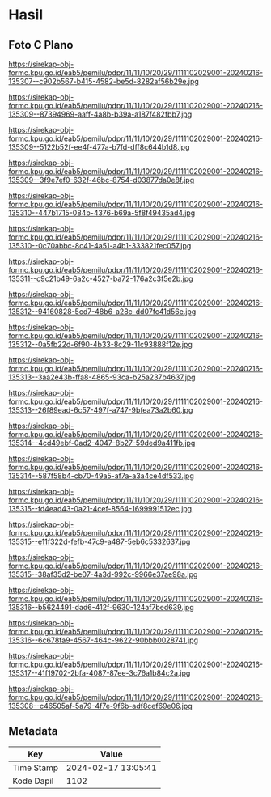 # Hasil

## Foto C Plano

https://sirekap-obj-formc.kpu.go.id/eab5/pemilu/pdpr/11/11/10/20/29/1111102029001-20240216-135307--c902b567-b415-4582-be5d-8282af56b29e.jpg

https://sirekap-obj-formc.kpu.go.id/eab5/pemilu/pdpr/11/11/10/20/29/1111102029001-20240216-135309--87394969-aaff-4a8b-b39a-a187f482fbb7.jpg

https://sirekap-obj-formc.kpu.go.id/eab5/pemilu/pdpr/11/11/10/20/29/1111102029001-20240216-135309--5122b52f-ee4f-477a-b7fd-dff8c644b1d8.jpg

https://sirekap-obj-formc.kpu.go.id/eab5/pemilu/pdpr/11/11/10/20/29/1111102029001-20240216-135309--3f9e7ef0-632f-46bc-8754-d03877da0e8f.jpg

https://sirekap-obj-formc.kpu.go.id/eab5/pemilu/pdpr/11/11/10/20/29/1111102029001-20240216-135310--447b1715-084b-4376-b69a-5f8f49435ad4.jpg

https://sirekap-obj-formc.kpu.go.id/eab5/pemilu/pdpr/11/11/10/20/29/1111102029001-20240216-135310--0c70abbc-8c41-4a51-a4b1-333821fec057.jpg

https://sirekap-obj-formc.kpu.go.id/eab5/pemilu/pdpr/11/11/10/20/29/1111102029001-20240216-135311--c9c21b49-6a2c-4527-ba72-176a2c3f5e2b.jpg

https://sirekap-obj-formc.kpu.go.id/eab5/pemilu/pdpr/11/11/10/20/29/1111102029001-20240216-135312--94160828-5cd7-48b6-a28c-dd07fc41d56e.jpg

https://sirekap-obj-formc.kpu.go.id/eab5/pemilu/pdpr/11/11/10/20/29/1111102029001-20240216-135312--0a5fb22d-6f90-4b33-8c29-11c93888f12e.jpg

https://sirekap-obj-formc.kpu.go.id/eab5/pemilu/pdpr/11/11/10/20/29/1111102029001-20240216-135313--3aa2e43b-ffa8-4865-93ca-b25a237b4637.jpg

https://sirekap-obj-formc.kpu.go.id/eab5/pemilu/pdpr/11/11/10/20/29/1111102029001-20240216-135313--26f89ead-6c57-497f-a747-9bfea73a2b60.jpg

https://sirekap-obj-formc.kpu.go.id/eab5/pemilu/pdpr/11/11/10/20/29/1111102029001-20240216-135314--4cd49ebf-0ad2-4047-8b27-59ded9a411fb.jpg

https://sirekap-obj-formc.kpu.go.id/eab5/pemilu/pdpr/11/11/10/20/29/1111102029001-20240216-135314--587f58b4-cb70-49a5-af7a-a3a4ce4df533.jpg

https://sirekap-obj-formc.kpu.go.id/eab5/pemilu/pdpr/11/11/10/20/29/1111102029001-20240216-135315--fd4ead43-0a21-4cef-8564-1699991512ec.jpg

https://sirekap-obj-formc.kpu.go.id/eab5/pemilu/pdpr/11/11/10/20/29/1111102029001-20240216-135315--e11f322d-fefb-47c9-a487-5eb6c5332637.jpg

https://sirekap-obj-formc.kpu.go.id/eab5/pemilu/pdpr/11/11/10/20/29/1111102029001-20240216-135315--38af35d2-be07-4a3d-992c-9966e37ae98a.jpg

https://sirekap-obj-formc.kpu.go.id/eab5/pemilu/pdpr/11/11/10/20/29/1111102029001-20240216-135316--b5624491-dad6-412f-9630-124af7bed639.jpg

https://sirekap-obj-formc.kpu.go.id/eab5/pemilu/pdpr/11/11/10/20/29/1111102029001-20240216-135316--6c678fa9-4567-464c-9622-90bbb0028741.jpg

https://sirekap-obj-formc.kpu.go.id/eab5/pemilu/pdpr/11/11/10/20/29/1111102029001-20240216-135317--41f19702-2bfa-4087-87ee-3c76a1b84c2a.jpg

https://sirekap-obj-formc.kpu.go.id/eab5/pemilu/pdpr/11/11/10/20/29/1111102029001-20240216-135308--c46505af-5a79-4f7e-9f6b-adf8cef69e06.jpg


## Metadata

| Key        | Value               |
| ---------- | ------------------- |
| Time Stamp | 2024-02-17 13:05:41 |
| Kode Dapil | 1102                |



